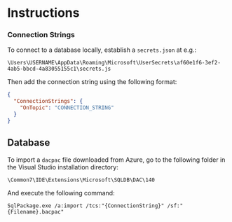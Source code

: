 Instructions
============

### Connection Strings
To connect to a database locally, establish a `secrets.json` at e.g.:
```
\Users\USERNAME\AppData\Roaming\Microsoft\UserSecrets\af60e1f6-3ef2-4ab5-bbcd-4a83055155c1\secrets.js
```

Then add the connection string using the following format:

```json
{
  "ConnectionStrings": {
    "OnTopic": "CONNECTION_STRING"
  }
}
```

Database
--------
To import a `dacpac` file downloaded from Azure, go to the following folder in the Visual Studio installation directory:
```
\Common7\IDE\Extensions\Microsoft\SQLDB\DAC\140
```
And execute the following command:
```
SqlPackage.exe /a:import /tcs:"{ConnectionString}" /sf:"{Filename}.bacpac"
```